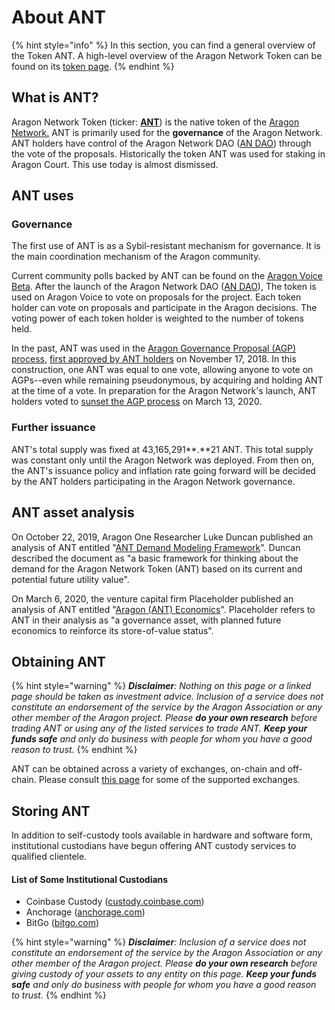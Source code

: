 # About ANT

{% hint style="info" %}
In this section, you can find a general overview of the Token ANT. A high-level overview of the Aragon Network Token can be found on its [token page](https://aragon.org/token/ant).
{% endhint %}

## What is ANT?

Aragon Network Token (ticker: [**ANT**](https://coinmarketcap.com/currencies/aragon/)) is the native token of the [Aragon Network.](https://andao.aragon.org/) ANT is primarily used for the **governance** of the Aragon Network. ANT holders have control of the Aragon Network DAO ([AN DAO](https://andao.aragon.org/)) through the vote of the proposals. Historically the token ANT was used for staking in Aragon Court. This use today is almost dismissed.

## ANT uses

### Governance

The first use of ANT is as a Sybil-resistant mechanism for governance. It is the main coordination mechanism of the Aragon community.

Current community polls backed by ANT can be found on the [Aragon Voice Beta](https://voice.aragon.org/tokens/info/#/0xa117000000f279d81a1d3cc75430faa017fa5a2e). After the launch of the Aragon Network DAO ([AN DAO](https://andao.aragon.org/)), The token is used on Aragon Voice to vote on proposals for the project. Each token holder can vote on proposals and participate in the Aragon decisions. The voting power of each token holder is weighted to the number of tokens held.

In the past, ANT was used in the [Aragon Governance Proposal (AGP) process](https://github.com/aragon/AGPs/blob/master/AGPs/AGP-1.md#aragon-network-votes), [first approved by ANT holders](https://blog.aragon.org/final-results-from-the-agp-1-vote/) on November 17, 2018. In this construction, one ANT was equal to one vote, allowing anyone to vote on AGPs--even while remaining pseudonymous, by acquiring and holding ANT at the time of a vote. In preparation for the Aragon Network's launch, ANT holders voted to [sunset the AGP process](https://blog.aragon.org/final-results-from-aragon-network-vote-6) on March 13, 2020.

### Further issuance

ANT's total supply was fixed at 43,165,291**.**21 ANT. This total supply was constant only until the Aragon Network was deployed. From then on, the ANT's issuance policy and inflation rate going forward will be decided by the ANT holders participating in the Aragon Network governance.

## ANT asset analysis

On October 22, 2019, Aragon One Researcher Luke Duncan published an analysis of ANT entitled "[ANT Demand Modeling Framework](https://forum.aragon.org/t/ant-demand-modeling-framework/1389)". Duncan described the document as "a basic framework for thinking about the demand for the Aragon Network Token (ANT) based on its current and potential future utility value".

On March 6, 2020, the venture capital firm Placeholder published an analysis of ANT entitled "[Aragon (ANT) Economics](https://www.placeholder.vc/blog/2020/3/6/aragon-ant-economics)". Placeholder refers to ANT in their analysis as "a governance asset, with planned future economics to reinforce its store-of-value status".

## Obtaining ANT

{% hint style="warning" %}
_**Disclaimer**: Nothing on this page or a linked page should be taken as investment advice. Inclusion of a service does not constitute an endorsement of the service by the Aragon Association or any other member of the Aragon project. Please **do your own research** before trading ANT or using any of the listed services to trade ANT. **Keep your funds safe** and only do business with people for whom you have a good reason to trust._
{% endhint %}

ANT can be obtained across a variety of exchanges, on-chain and off-chain. Please consult [this page](https://aragon.org/token/exchanges) for some of the supported exchanges.

## Storing ANT

In addition to self-custody tools available in hardware and software form, institutional custodians have begun offering ANT custody services to qualified clientele.

#### List of Some Institutional Custodians

* Coinbase Custody ([custody.coinbase.com](https://custody.coinbase.com/))
* Anchorage ([anchorage.com](https://anchorage.com/))
* BitGo ([bitgo.com](https://www.bitgo.com/))

{% hint style="warning" %}
_**Disclaimer**: Inclusion of a service does not constitute an endorsement of the service by the Aragon Association or any other member of the Aragon project. Please **do your own research** before giving custody of your assets to any entity on this page. **Keep your funds safe** and only do business with people for whom you have a good reason to trust._
{% endhint %}
